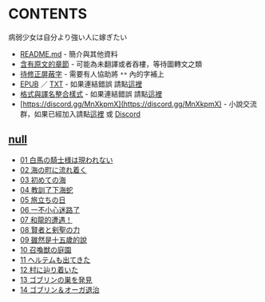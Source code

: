 # CONTENTS

病弱少女は自分より強い人に嫁ぎたい


- [README.md](README.md) - 簡介與其他資料
- [含有原文的章節](ja.md) - 可能為未翻譯或者吞樓，等待圖轉文之類
- [待修正屏蔽字](%E5%BE%85%E4%BF%AE%E6%AD%A3%E5%B1%8F%E8%94%BD%E5%AD%97.md) - 需要有人協助將 `**` 內的字補上
- [EPUB](https://gitlab.com/demonovel/epub-txt/blob/master/syosetu_out/%E7%97%85%E5%BC%B1%E5%B0%91%E5%A5%B3%E6%83%B3%E5%AB%81%E7%BB%99%E6%AF%94%E8%87%AA%E5%B7%B1%E5%BC%BA%E5%A4%A7%E7%9A%84%E4%BA%BA.epub) ／ [TXT](https://gitlab.com/demonovel/epub-txt/blob/master/syosetu_out/out/%E7%97%85%E5%BC%B1%E5%B0%91%E5%A5%B3%E6%83%B3%E5%AB%81%E7%BB%99%E6%AF%94%E8%87%AA%E5%B7%B1%E5%BC%BA%E5%A4%A7%E7%9A%84%E4%BA%BA.out.txt) - 如果連結錯誤 請點[這裡](https://gitlab.com/demonovel/epub-txt/tree/master)
- [格式與譯名整合樣式](https://github.com/bluelovers/node-novel/blob/master/lib/locales/%E7%97%85%E5%BC%B1%E5%B0%91%E5%A5%B3%E3%81%AF%E8%87%AA%E5%88%86%E3%82%88%E3%82%8A%E5%BC%B7%E3%81%84%E4%BA%BA%E3%81%AB%E5%AB%81%E3%81%8E%E3%81%9F%E3%81%84.ts) - 如果連結錯誤 請點[這裡](https://github.com/bluelovers/node-novel/tree/master/lib/locales)
- [https://discord.gg/MnXkpmX](https://discord.gg/MnXkpmX) - 小說交流群，如果已經加入請點[這裡](https://discordapp.com/channels/467794087769014273/467794088285175809) 或 [Discord](https://discordapp.com/channels/@me)


## [null](00000_null)

- [01 白馬の騎士様は現われない](00000_null/00010_01%20%E7%99%BD%E9%A6%AC%E3%81%AE%E9%A8%8E%E5%A3%AB%E6%A7%98%E3%81%AF%E7%8F%BE%E3%82%8F%E3%82%8C%E3%81%AA%E3%81%84.txt)
- [02 海の町に流れ着く](00000_null/00020_02%20%E6%B5%B7%E3%81%AE%E7%94%BA%E3%81%AB%E6%B5%81%E3%82%8C%E7%9D%80%E3%81%8F.txt)
- [03 初めての海](00000_null/00030_03%20%E5%88%9D%E3%82%81%E3%81%A6%E3%81%AE%E6%B5%B7.txt)
- [04 教訓了下海蛇](00000_null/00040_04%20%E6%95%99%E8%A8%93%E4%BA%86%E4%B8%8B%E6%B5%B7%E8%9B%87.txt)
- [05 旅立ちの日](00000_null/00050_05%20%E6%97%85%E7%AB%8B%E3%81%A1%E3%81%AE%E6%97%A5.txt)
- [06 一不小心迷路了](00000_null/00060_06%20%E4%B8%80%E4%B8%8D%E5%B0%8F%E5%BF%83%E8%BF%B7%E8%B7%AF%E4%BA%86.txt)
- [07 和龍的遭遇！](00000_null/00070_07%20%E5%92%8C%E9%BE%8D%E7%9A%84%E9%81%AD%E9%81%87%EF%BC%81.txt)
- [08 賢者と剣聖の力](00000_null/00080_08%20%E8%B3%A2%E8%80%85%E3%81%A8%E5%89%A3%E8%81%96%E3%81%AE%E5%8A%9B.txt)
- [09 雖然是十五歲的說](00000_null/00090_09%20%E9%9B%96%E7%84%B6%E6%98%AF%E5%8D%81%E4%BA%94%E6%AD%B2%E7%9A%84%E8%AA%AA.txt)
- [10 召喚獣の庭園](00000_null/00100_10%20%E5%8F%AC%E5%96%9A%E7%8D%A3%E3%81%AE%E5%BA%AD%E5%9C%92.txt)
- [11 ヘルテムも出てきた](00000_null/00110_11%20%E3%83%98%E3%83%AB%E3%83%86%E3%83%A0%E3%82%82%E5%87%BA%E3%81%A6%E3%81%8D%E3%81%9F.txt)
- [12 村に辿り着いた](00000_null/00120_12%20%E6%9D%91%E3%81%AB%E8%BE%BF%E3%82%8A%E7%9D%80%E3%81%84%E3%81%9F.txt)
- [13 ゴブリンの巣を発見](00000_null/00130_13%20%E3%82%B4%E3%83%96%E3%83%AA%E3%83%B3%E3%81%AE%E5%B7%A3%E3%82%92%E7%99%BA%E8%A6%8B.txt)
- [14 ゴブリン＆オーガ退治](00000_null/00140_14%20%E3%82%B4%E3%83%96%E3%83%AA%E3%83%B3%EF%BC%86%E3%82%AA%E3%83%BC%E3%82%AC%E9%80%80%E6%B2%BB.txt)

